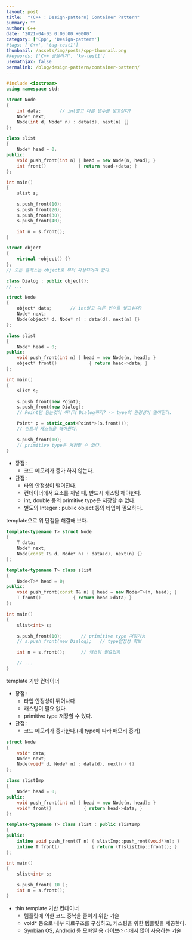 ```yaml
---
layout: post
title:  "(C++ : Design-pattern) Container Pattern"
summary: ""
author: C++
date: '2021-04-03 0:00:00 +0000'
category: ['Cpp', 'Design-pattern']
#tags: ['C++', 'tag-test1']
thumbnail: /assets/img/posts/cpp-thumnail.png
#keywords: ['C++ 글올리기', 'kw-test1']
usemathjax: false
permalink: /blog/design-pattern/container-pattern/
---
```


```cpp
#include <iostream>
using namespace std;

struct Node
{
    int data;       // int말고 다른 변수를 넣고싶다?
    Node* next;
    Node(int d, Node* n) : data(d), next(n) {}
};

class slist
{
    Node* head = 0;
public:
    void push_front(int n) { head = new Node(n, head); }
    int front()            { return head->data; }
};

int main()
{
    slist s;

    s.push_front(10);
    s.push_front(20);
    s.push_front(30);
    s.push_front(40);

    int n = s.front();
}
```

```cpp
struct object
{
    virtual ~object() {}
};
// 모든 클래스는 object로 부터 파생되어야 한다.

class Dialog : public object{};
// ...

struct Node
{
    object* data;       // int말고 다른 변수를 넣고싶다?
    Node* next;
    Node(object* d, Node* n) : data(d), next(n) {}
};

class slist
{
    Node* head = 0;
public:
    void push_front(int n) { head = new Node(n, head); }
    object* front()            { return head->data; }
};

int main()
{
    slist s;

    s.push_front(new Point);
    s.push_front(new Dialog);       
    // Point만 담는것이 아니랴 Dialog까지? -> type의 안정성이 떨어진다.

    Point* p = static_cast<Point*>(s.front());      
    // 반드시 캐스팅을 해야한다.

    s.push_front(10);               
    // primitive type은 저장할 수 없다.
}
```

* 장점 : 
    * 코드 메모리가 증가 하지 않는다.
* 단점 :
    * 타입 안정성이 떨어진다.
    * 컨테이너에서 요소를 꺼낼 때, 반드시 캐스팅 해야한다.
    * int, double 등의 primitive type은 저장할 수 없다.
    * 별도의 Integer : public object 등의 타입이 필요하다.

template으로 위 단점을 해결해 보자.

```cpp
template<typename T> struct Node
{
    T data;
    Node* next;
    Node(const T& d, Node* n) : data(d), next(n) {}
};

template<typename T> class slist
{
    Node<T>* head = 0;
public:
    void push_front(const T& n) { head = new Node<T>(n, head); }
    T front()            { return head->data; }
};

int main()
{
    slist<int> s;

    s.push_front(10);       // primitive type 저장가능
    // s.push_front(new Dialog);   // type안정성 확보

    int n = s.front();      // 캐스팅 필요없음

    // ...
}
```

template 기반 컨테이너

* 장점 :
    * 타입 안정성이 뛰어나다
    * 캐스팅이 필요 없다.
    * primitive type 저장할 수 있다.
* 단점 : 
    * 코드 메모리가 증가한다.(매 type에 따라 매모리 증가)

```cpp
struct Node
{
    void* data;
    Node* next;
    Node(void* d, Node* n) : data(d), next(n) {}
};

class slistImp
{
    Node* head = 0;
public:
    void push_front(int n) { head = new Node(n, head); }
    void* front()            { return head->data; }
};

template<typename T> class slist : public slistImp
{
public:
    inline void push_front(T n) { slistImp::push_ront(void*)n); }      // 중간에서 캐스팅만 담당해준다.
    inline T front()            { return (T)slistImp::front(); }
};

int main()
{
    slist<int> s;

    s.push_front( 10 );
    int n = s.front();
}
```

* thin template 기반 컨테이너
    * 템플릿에 의한 코드 중복을 줄이기 위한 기술
    * void* 등으로 내부 자료구조를 구성하고, 캐스팅을 위한 템플릿을 제공한다.
    * Synbian OS, Android 등 모바일 용 라이브러리에서 많이 사용하는 기술